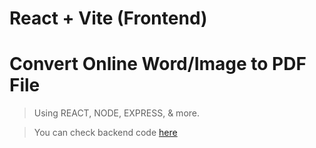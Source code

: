# React + Vite (Frontend)

# Convert Online Word/Image to PDF File

> Using REACT, NODE, EXPRESS, & more.

> You can check backend code [here](https://github.com/Roshan-kumar123/mern-Word-ImageToPDF-backend)
